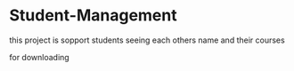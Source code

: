 # Student-Management
this project is sopport students seeing each others name and their courses

for downloading 
